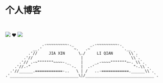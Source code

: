 # 个人博客

<br/>

[![](https://img.shields.io/badge/-JIA%20XIN-blue)](http://traceless.xin/) ❤️ [![](https://img.shields.io/badge/LI%20QIAN-ff0000)](https://lisissi.gitee.io)


```
                .-~~~~~~~~~-._       _.-~~~~~~~~~-.
            __.'              ~.   .~              `.__
          .'//     JIA XIN      \./     LI QIAN       \\`.
        .'//                     |                     \\`.
      .'// .-~"""""""~~~~-._     |     _,-~~~~"""""""~-. \\`.
    .'//.-"                 `-.  |  .-'                 "-.\\`.
  .'//______.============-..   \ | /   ..-============.______\\`.
.'______________________________\|/______________________________`.

```
